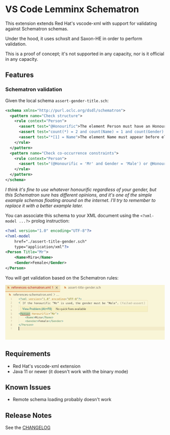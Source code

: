 # VS Code Lemminx Schematron

This extension extends Red Hat's vscode-xml with support for validating against Schematron schemas.

Under the hood, it uses schxslt and Saxon-HE in order to perform validation.

This is a proof of concept; it's not supported in any capacity, nor is it official in any capacity.

## Features

### Schematron validation

Given the local schema `assert-gender-title.sch`:

```xml
<schema xmlns="http://purl.oclc.org/dsdl/schematron">
  <pattern name="Check structure">
    <rule context="Person">
      <assert test="@Honourific">The element Person must have an Honourific attribute</assert>
      <assert test="count(*) = 2 and count(Name) = 1 and count(Gender) = 1">The element Person should have the child elements Name and Gender.</assert>
      <assert test="*[1] = Name">The element Name must appear before element Gender.</assert>
    </rule>
  </pattern>
  <pattern name="Check co-occurrence constraints">
    <rule context="Person">
      <assert test="(@Honourific = 'Mr' and Gender = 'Male') or @Honourific != 'Mr'">If the honourific "Mr" is used, the gender must be "Male".</assert>
    </rule>
  </pattern>
</schema>
```

*I think it's fine to use whatever honourific regardless of your gender, but this Schematron sure has different opinions, and it's one of the simple example schemas floating around on the internet. I'll try to remember to replace it with a better example later.*

You can associate this schema to your XML document using the `<?xml-model ...?>` prolog instruction:

```xml
<?xml version="1.0" encoding="UTF-8"?>
<?xml-model
    href="./assert-title-gender.sch"
    type="application/xml"?>
<Person Title="Mr">
    <Name>Mira</Name>
    <Gender>Female</Gender>
</Person>
```

You will get validation based on the Schematron rules:

![Validation for the XML Document against the schema. The assertion error: "If the honourific "Mr" is used, the gender must be "Male"." appears](./images/validation.png)

## Requirements

- Red Hat's vscode-xml extension
- Java 11 or newer (it doesn't work with the binary mode)

## Known Issues

- Remote schema loading probably doesn't work

## Release Notes

See the [CHANGELOG](CHANGELOG.md)